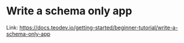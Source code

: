 # Write a schema only app

Link: https://docs.teodev.io/getting-started/beginner-tutorial/write-a-schema-only-app
